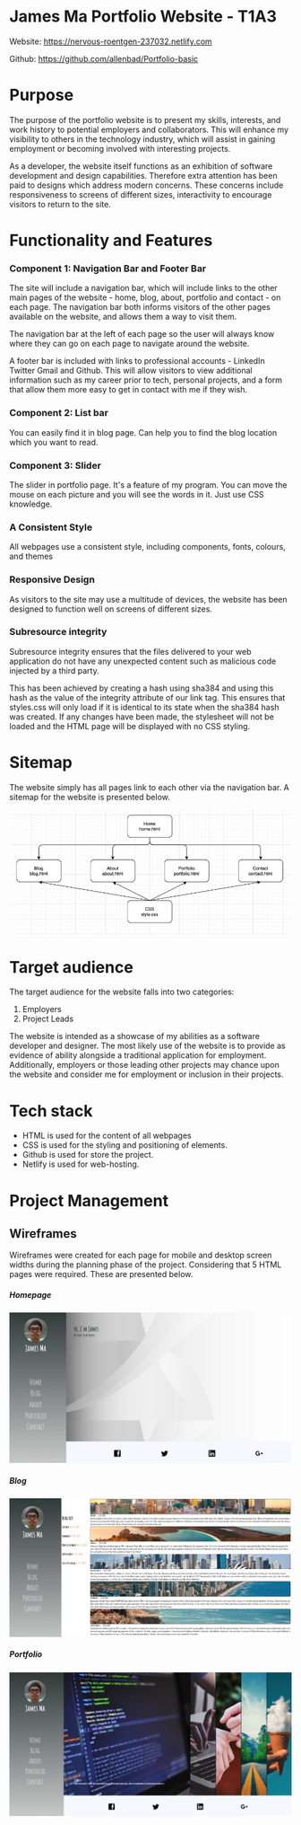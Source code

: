 # James Ma Portfolio Website - T1A3

Website: https://nervous-roentgen-237032.netlify.com

Github: https://github.com/allenbad/Portfolio-basic

# Purpose

The purpose of the portfolio website is to present my skills, interests, and work history to potential employers and collaborators. This will enhance my visibility to others in the technology industry, which will assist in gaining employment or becoming involved with interesting projects.

As a developer, the website itself functions as an exhibition of software development and design capabilities. Therefore extra attention has been paid to designs which address modern concerns. These concerns include responsiveness to screens of different sizes, interactivity to encourage visitors to return to the site.

# Functionality and Features

### Component 1: Navigation Bar and Footer Bar

The site will include a navigation bar, which will include links to the other main pages of the website - home, blog, about, portfolio and contact - on each page. The navigation bar both informs visitors of the other pages available on the website, and allows them a way to visit them.

The navigation bar at the left of each page so the user will always know where they can go on each page to navigate around the website.

A footer bar is included with links to professional accounts -  LinkedIn Twitter Gmail and Github. This will allow visitors to view additional information such as my career prior to tech, personal projects, and a form that allow them more easy to get in contact with me if they wish.

### Component 2: List bar

You can easily find it in blog page. Can help you to find the blog location which you want to read.

### Component 3: Slider

The slider in portfolio page. It's a feature of my program. You can move the mouse on each picture and you will see the words in it. Just use CSS knowledge.

### A Consistent Style

All webpages use a consistent style, including components, fonts, colours, and themes

### Responsive Design

As visitors to the site may use a multitude of devices, the website has been designed to function well on screens of different sizes. 

### Subresource integrity

Subresource integrity ensures that the files delivered to your web application do not have any unexpected content such as malicious code injected by a third party.

This has been achieved by creating a hash using sha384 and using this hash as the value of the integrity attribute of our link tag. This ensures that styles.css will only load if it is identical to its state when the sha384 hash was created. If any changes have been made, the stylesheet will not be loaded and the HTML page will be displayed with no CSS styling.

# Sitemap

The website simply has all pages link to each other via the navigation bar. A sitemap for the website is presented below.

![Sitemap](./image/sitemap.png)

# Target audience

The target audience for the website falls into two categories:

1. Employers
2. Project Leads

The website is intended as a showcase of my abilities as a software developer and designer. The most likely use of the website is to provide as evidence of ability alongside a traditional application for employment. Additionally, employers or those leading other projects may chance upon the website and consider me for employment or inclusion in their projects.

# Tech stack

- HTML is used for the content of all webpages
- CSS is used for the styling and positioning of elements.
- Github is used for store the project.
- Netlify is used for web-hosting.

# Project Management

## Wireframes
Wireframes were created for each page for mobile and desktop screen widths during the planning phase of the project. Considering that 5 HTML pages were required. These are presented below.

##### Homepage
![wireframe_1](./image/homepage.png)

##### Blog
![wireframe_2](./image/blogpage.png)

##### Portfolio
![wireframe_3](./image/portfoliopage.png)

